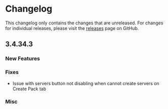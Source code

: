 # Changelog

This changelog only contains the changes that are unreleased. For changes for individual releases, please visit the
[releases](https://github.com/ATLauncher/ATLauncher/releases) page on GitHub.

## 3.4.34.3

### New Features

### Fixes
- Issue with servers button not disabling when cannot create servers on Create Pack tab

### Misc
